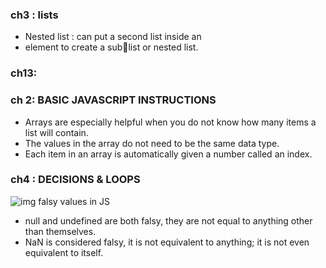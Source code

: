 ### ch3 : lists
- Nested list : can put a second list inside 
an <li> element to create a sublist or nested list.

### ch13: 
### ch 2: BASIC JAVASCRIPT INSTRUCTIONS
- Arrays are especially helpful when you do not know how 
many items a list will contain.
- The values in the array do not need to be the same data type.
- Each item in an array is automatically given a number called an index.

### ch4 : DECISIONS & LOOPS
![img falsy values in JS](https://miro.medium.com/max/764/1*KB4OplMzVgHt26vHh1ZckQ.png)
 
- null and undefined are both falsy, they are not equal to anything other than themselves.
- NaN is considered falsy, it is not equivalent to anything; it is not even equivalent to itself.

